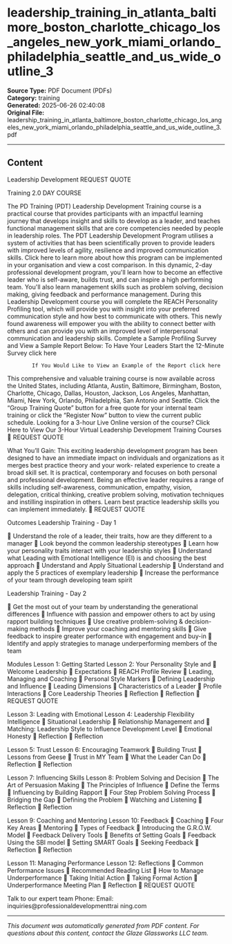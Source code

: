 ﻿# leadership_training_in_atlanta_baltimore_boston_charlotte_chicago_los_angeles_new_york_miami_orlando_philadelphia_seattle_and_us_wide_outline_3

**Source Type:** PDF Document (PDFs)  
**Category:** training  
**Generated:** 2025-06-26 02:40:08  
**Original File:** leadership_training_in_atlanta_baltimore_boston_charlotte_chicago_los_angeles_new_york_miami_orlando_philadelphia_seattle_and_us_wide_outline_3.pdf

---

## Content

Leadership
Development                                                        REQUEST QUOTE



Training                                                          2.0 DAY COURSE




The PD Training (PDT) Leadership Development Training course is a practical
course that provides participants with an impactful learning journey that
develops insight and skills to develop as a leader, and teaches functional
management skills that are core competencies needed by people in leadership
roles.
The PDT Leadership Development Program utilises a system of activities that
has been scientifically proven to provide leaders with improved levels of
agility, resilience and improved communication skills. Click here to learn more
about how this program can be implemented in your organisation and view a
cost comparison.
In this dynamic, 2-day professional development program, you'll learn how to
become an effective leader who is self-aware, builds trust, and can inspire a
high performing team. You'll also learn management skills such as problem
solving, decision making, giving feedback and performance management.
During this Leadership Development course you will complete the REACH
Personality Profiling tool, which will provide you with insight into your
preferred communication style and how best to communicate with others. This
newly found awareness will empower you with the ability to connect better
with others and can provide you with an improved level of interpersonal
communication and leadership skills.
     Complete a Sample Profiling Survey and View a Sample Report Below:
             To Have Your Leaders Start the 12-Minute Survey click here

            If You Would Like to View an Example of the Report click here

This comprehensive and valuable training course is now available across the
United States, including Atlanta, Austin, Baltimore, Birmingham, Boston,
Charlotte, Chicago, Dallas, Houston, Jackson, Los Angeles, Manhattan, Miami,
New York, Orlando, Philadelphia, San Antonio and Seattle.
Click the “Group Training Quote” button for a free quote for your internal team
training or click the “Register Now” button to view the current public schedule.
Looking for a 3-hour Live Online version of the course? Click Here to View Our
3-Hour Virtual Leadership Development Training Courses
                                                                                    REQUEST QUOTE




What You’ll Gain:
This exciting leadership development program has been designed to have an immediate
impact on individuals and organizations as it merges best practice theory and your work-
related experience to create a broad skill set. It is practical, contemporary and focuses on
both personal and professional development.
Being an effective leader requires a range of skills including self-awareness, communication,
empathy, vision, delegation, critical thinking, creative problem solving, motivation techniques
and instilling inspiration in others. Learn best practice leadership skills you can implement
immediately.
                                                                          REQUEST QUOTE




Outcomes
Leadership Training - Day 1

      Understand the role of a leader, their traits, how are they different to a
       manager
      Look beyond the common leadership stereotypes
      Learn how your personality traits interact with your leadership styles
      Understand what Leading with Emotional Intelligence (EI) is and choosing the
       best
       approach
      Understand and Apply Situational Leadership
      Understand and apply the 5 practices of exemplary leadership
      Increase the performance of your team through developing team spirit

Leadership Training - Day 2

      Get the most out of your team by understanding the generational differences
      Influence with passion and empower others to act by using rapport building
       techniques
      Use creative problem-solving & decision-making methods
      Improve your coaching and mentoring skills
      Give feedback to inspire greater performance with engagement and buy-in
      Identify and apply strategies to manage underperforming members of the
       team




Modules
 Lesson 1: Getting Started                 Lesson 2: Your Personality Style and
    Welcome                               Leadership
    Expectations                              REACH Profile Review
    Leading, Managing and Coaching            Personal Style Markers
    Defining Leadership and Influence         Leading Dimensions
    Characteristics of a Leader               Profile Interactions
    Core Leadership Theories                  Reflection
    Reflection
                                                                     REQUEST QUOTE




 Lesson 3: Leading with Emotional     Lesson 4: Leadership Flexibility
Intelligence                              Situational Leadership
     Relationship Management and         Matching: Leadership Style to
        Influence                           Development Level
     Emotional Honesty                   Reflection
     Reflection


Lesson 5: Trust                       Lesson 6: Encouraging Teamwork
   Building Trust                        Lessons from Geese
   Trust in MY Team                      What the Leader Can Do
   Reflection                            Reflection


Lesson 7: Influencing Skills          Lesson 8: Problem Solving and Decision
   The Art of Persuasion             Making
   The Principles of Influence           Define the Terms
   Influencing by Building Rapport       Four Step Problem Solving Process
   Bridging the Gap                      Defining the Problem
   Watching and Listening                Reflection
   Reflection


Lesson 9: Coaching and Mentoring      Lesson 10: Feedback
   Coaching                              Four Key Areas
   Mentoring                             Types of Feedback
   Introducing the G.R.O.W. Model        Feedback Delivery Tools
   Benefits of Setting Goals             Feedback Using the SBI model
   Setting SMART Goals                   Seeking Feedback
   Reflection                            Reflection


Lesson 11: Managing Performance       Lesson 12: Reflections
   Common Performance Issues             Recommended Reading List
   How to Manage Underperformance
   Taking Initial Action
   Taking Formal Action
   Underperformance Meeting Plan
   Reflection
                               REQUEST QUOTE




Talk to our expert team
Phone:
Email:
inquiries@professionaldevelopmenttrai
ning.com

---

*This document was automatically generated from PDF content. For questions about this content, contact the Glaze Glassworks LLC team.*
